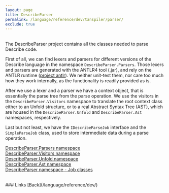 ```yaml
---
layout: page
title: DescribeParser
permalink: /language/reference/dev/tanspiler/parser/
exclude: true
---
```

<br>The DescribeParser project contains all the classes needed to parse Describe code. 

First of all, we can find lexers and parsers for different versions of the Describe language in the namespace `DescribeParser.Parsers`. Those lexers and parsers are generated with the ANTLR4 tool (.jar), and rely on the ANTLR runtime ([project antlr](/tanspiler/antlr/)). We neither unit-test them, nor care too much how they work internally, as the functionality is readily provided as is. 

After we use a lexer and a parser we have a context object, that is essentially the parse tree from the parse operation. We use the visitors in the `DescribeParser.Visitors` namespace to translate the root context class either to an Unfold structure, or to a real Abstract Syntax Tree (AST), which are housed in the `DescribeParser.Unfold` and `DescribeParser.Ast` namespaces, respectively. 

Last but not least, we have the `IDescribeParseJob` interface and the `SimpleParseJob` class, used to store intermediate data during a parse operation.

[DescribeParser.Parsers namespace](/language/reference/dev/tanspiler/parser/parsers/)<br>
[DescribeParser.Visitors namespace](/language/reference/dev/tanspiler/parser/visitors/)<br>
[DescribeParser.Unfold namespace](/language/reference/dev/tanspiler/parser/unfold/)<br>
[DescribeParser.Ast namespace](/language/reference/dev/tanspiler/parser/ast/)<br>
[DescribeParser namespace - Job classes](/language/reference/dev/tanspiler/parser/job/)<br>


<br>
### Links
[Back](/language/reference/dev/)